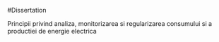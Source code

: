 #Dissertation

Principii privind analiza, monitorizarea si regularizarea consumului si a productiei de energie electrica

